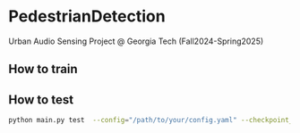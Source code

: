 # PedestrianDetection
Urban Audio Sensing Project @ Georgia Tech (Fall2024-Spring2025)

## How to train

## How to test
```bash
python main.py test  --config="/path/to/your/config.yaml" --checkpoint_path="/path/to/your/checkpoint.ckpt"
```
